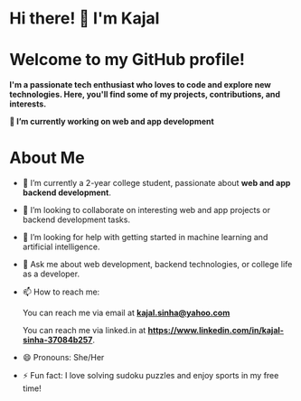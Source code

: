 # Hi there! 👋 I'm Kajal

# Welcome to my GitHub profile! 

**I'm a passionate tech enthusiast who loves to code and explore new technologies. Here, you'll find some of my projects, contributions, and interests.**

<!--
**kajal-sinha02/kajal-sinha02** is a ✨ _special_ ✨ repository because its `README.md` (this file) appears on your GitHub profile.

Here are some ideas to get you started:-->

**🔭 I’m currently working on web and app development**

# About Me

- 🌱 I’m currently a 2-year college student, passionate about **web and app backend development**.
- 👯 I’m looking to collaborate on interesting web and app projects or backend development tasks.
- 🤔 I’m looking for help with getting started in machine learning and artificial intelligence.
- 💬 Ask me about web development, backend technologies, or college life as a developer.
- 📫 How to reach me:
  
   You can reach me via email at **kajal.sinha@yahoo.com**
  
   You can reach me via linked.in at **https://www.linkedin.com/in/kajal-sinha-37084b257**.
- 😄 Pronouns: She/Her
- ⚡ Fun fact: I love solving sudoku puzzles and enjoy sports in my free time!


